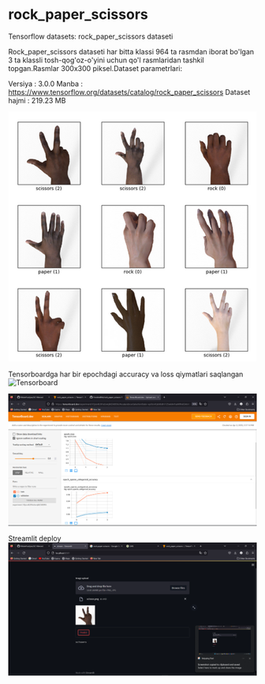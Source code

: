 # rock_paper_scissors
 
Tensorflow datasets: rock_paper_scissors dataseti

Rock_paper_scissors dataseti har bitta klassi 964 ta rasmdan iborat bo'lgan 3 ta klassli tosh-qog'oz-o'yini uchun qo'l rasmlaridan tashkil topgan.Rasmlar 300x300 piksel.Dataset parametrlari:

Versiya : 3.0.0
Manba : https://www.tensorflow.org/datasets/catalog/rock_paper_scissors
Dataset hajmi : 219.23 MB

<a><img src='screenshot/classes.png'/></a>

Tensorboardga har bir epochdagi accuracy va loss qiymatlari saqlangan ![Tensorboard](https://tensorboard.dev/experiment/V3jrzn8LRHa5xmjMZABERA/#scalars)

<a><img src='screenshot/tensorboard.png'/></a>

Streamlit deploy
<a><img src='screenshot/rps_deploy.png'/></a>